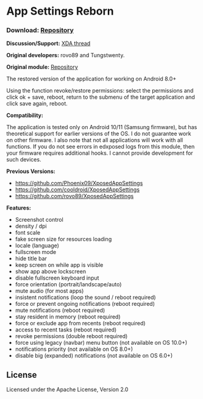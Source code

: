 App Settings Reborn
===========

### Download: [Repository](https://repo.xposed.info/module/ru.bluecat.android.xposed.mods.appsettings)

**Discussion/Support:** [XDA thread](https://forum.xda-developers.com/t/mod-xposed-app-settings-reborn.4141339)

**Original developers:** rovo89 and Tungstwenty.

**Original module:** [Repository](https://repo.xposed.info/module/de.robv.android.xposed.mods.appsettings)

The restored version of the application for working on Android 8.0+

Using the function revoke/restore permissions: select the permissions and click ok + save, reboot, return to the submenu of the target application and click save again, reboot.

**Compatibility:**

The application is tested only on Android 10/11 (Samsung firmware), but has theoretical support for earlier versions of the OS. I do not guarantee work on other firmware. I also note that not all applications will work with all functions.
If you do not see errors in edxposed logs from this module, then your firmware requires additional hooks. I cannot provide development for such devices.

**Previous Versions:**
- https://github.com/Phoenix09/XposedAppSettings
- https://github.com/cooldroid/XposedAppSettings
- https://github.com/rovo89/XposedAppSettings

**Features:**
- Screenshot control
- density / dpi
- font scale
- fake screen size for resources loading
- locale (language)
- fullscreen mode
- hide title bar
- keep screen on while app is visible
- show app above lockscreen
- disable fullscreen keyboard input
- force orientation (portrait/landscape/auto)
- mute audio (for most apps)
- insistent notifications (loop the sound / reboot required)
- force or prevent ongoing notifications (reboot required)
- mute notifications (reboot required)
- stay resident in memory (reboot required)
- force or exclude app from recents (reboot required)
- access to recent tasks (reboot required)
- revoke permissions (double reboot required)
- force using legacy (navbar) menu button (not available on OS 10.0+)
- notifications priority (not available on OS 8.0+)
- disable big (expanded) notifications (not available on OS 6.0+)

License
-------

Licensed under the Apache License, Version 2.0
